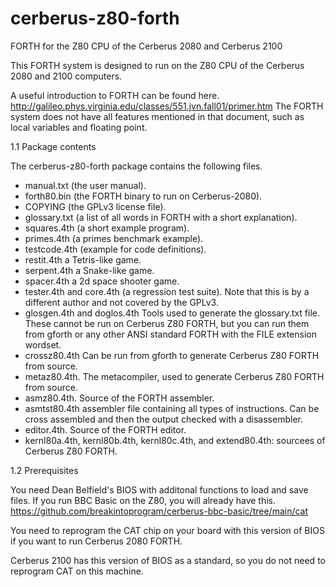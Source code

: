 # cerberus-z80-forth
FORTH for the Z80 CPU of the Cerberus 2080 and Cerberus 2100

This FORTH system is designed to run on the Z80 CPU of the Cerberus 2080
and 2100 computers.

A useful introduction to FORTH can be found here. 
http://galileo.phys.virginia.edu/classes/551.jvn.fall01/primer.htm
The FORTH system does not have all features mentioned in that document, such
as local variables and floating point.

1.1 Package contents

The cerberus-z80-forth package  contains the following files.
- manual.txt (the user manual).
- forth80.bin (the FORTH binary to run on Cerberus-2080).
- COPYING (the GPLv3 license file).
- glossary.txt (a list of all words in FORTH with a short explanation).
- squares.4th (a short example program).
- primes.4th (a primes benchmark example).
- testcode.4th (example for code definitions).
- restit.4th a Tetris-like game.
- serpent.4th a Snake-like game.
- spacer.4th a 2d space shooter game.
- tester.4th and core.4th (a regression test suite). Note that this is
  by a different author and not covered by the GPLv3.
- glosgen.4th and doglos.4th  Tools used to generate the glossary.txt file.
  These cannot be run on Cerberus Z80 FORTH, but you can run them from gforth
  or any other ANSI standard FORTH with the FILE extension wordset.
- crossz80.4th Can be run from gforth to generate Cerberus Z80 FORTH from
  source.
- metaz80.4th. The metacompiler, used to generate Cerberus Z80 FORTH from
  source.
- asmz80.4th. Source of the FORTH assembler.
- asmtst80.4th assembler file containing all types of instructions. Can
    be cross assembled and then the output checked with a disassembler.
- editor.4th. Source of the FORTH editor.
- kernl80a.4th, kernl80b.4th, kernl80c.4th, and extend80.4th: sourcees of
  Cerberus Z80 FORTH.

1.2 Prerequisites

You need Dean Belfield's BIOS with additonal functions to load and save
files. If you run BBC Basic on the Z80, you will already have this.
https://github.com/breakintoprogram/cerberus-bbc-basic/tree/main/cat

You need to reprogram the CAT chip on your board with this version of BIOS
if you want to run Cerberus 2080 FORTH.

Cerberus 2100 has this version of BIOS as a standard, so you do not need
to reprogram CAT on this machine.
